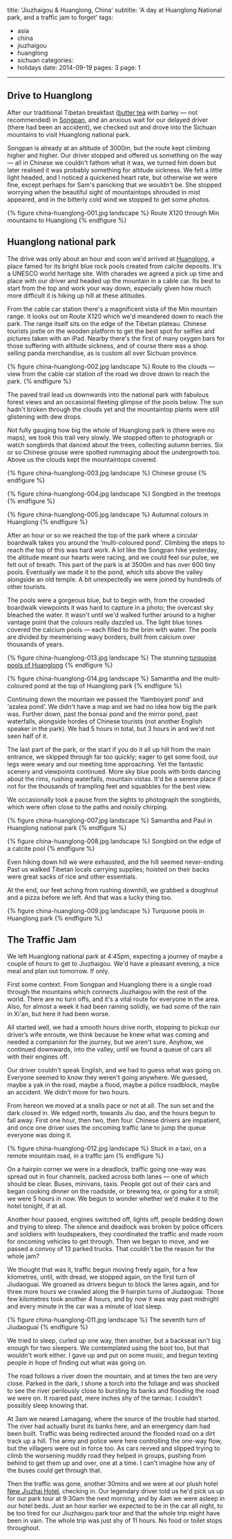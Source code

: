 title: 'Jiuzhaigou & Huanglong, China'
subtitle: 'A day at Huanglong National park, and a traffic jam to forget'
tags:
  - asia
  - china
  - jiuzhaigou
  - huanglong
  - sichuan
categories:
  - holidays
date: 2014-09-19
pages: 3
page: 1
---

## Drive to Huanglong

After our traditional Tibetan breakfast ([butter tea](http://en.wikipedia.org/wiki/Butter_tea) with barley — not recommended) in [Songpan](/2014/09/songpan-china/), and an anxious wait for our delayed driver (there had been an accident), we checked out and drove into the Sichuan mountains to visit Huanglong national park.

Songpan is already at an altitude of 3000m, but the route kept climbing higher and higher. Our driver stopped and offered us something on the way — all in Chinese we couldn't fathom what it was, we turned him down but later realised it was probably something for altitude sickness. We felt a little light headed, and I noticed a quickened heart rate, but otherwise we were fine, except perhaps for Sam's panicking that we wouldn't be. She stopped worrying when the beautiful sight of mountaintops shrouded in mist appeared, and in the bitterly cold wind we stopped to get some photos.

{% figure china-huanglong-001.jpg landscape %}
Route X120 through Min mountains to Huanglong
{% endfigure %}

## Huanglong national park

The drive was only about an hour and soon we'd arrived at [Huanglong](http://en.wikipedia.org/wiki/Huanglong,_Sichuan), a place famed for its bright blue rock pools created from calcite deposits. It's a UNESCO world heritage site. With charades we agreed a pick up time and place with our driver and headed up the mountain in a cable car. Its best to start from the top and work your way down, especially given how much more difficult it is hiking up hill at these altitudes.

From the cable car station there's a magnificent vista of the Min mountain range. It looks out on Route X120 which we'd meandered down to reach the park. The range itself sits on the edge of the Tibetan plateau. Chinese tourists jostle on the wooden platform to get the best spot for selfies and pictures taken with an iPad. Nearby there's the first of many oxygen bars for those suffering with altitude sickness, and of course there was a shop selling panda merchandise, as is custom all over Sichuan province.

{% figure china-huanglong-002.jpg landscape %}
Route to the clouds — view from the cable car station of the road we drove down to reach the park.
{% endfigure %}

The paved trail lead us downwards into the national park with fabulous forest views and an occasional fleeting glimpse of the pools below. The sun hadn't broken through the clouds yet and the mountaintop plants were still glistening with dew drops.

Not fully gauging how big the whole of Huanglong park is (there were no maps), we took this trail very slowly. We stopped often to photograph or watch songbirds that danced about the trees, collecting autumn berries. Six or so Chinese grouse were spotted rummaging about the undergrowth too. Above us the clouds kept the mountaintops covered.

{% figure china-huanglong-003.jpg landscape %}
Chinese grouse
{% endfigure %}

{% figure china-huanglong-004.jpg landscape %}
Songbird in the treetops
{% endfigure %}

{% figure china-huanglong-005.jpg landscape %}
Autumnal colours in Huanglong
{% endfigure %}

After an hour or so we reached the top of the park where a circular boardwalk takes you around the ‘multi-coloured pond’. Climbing the steps to reach the top of this was hard work. A lot like the Songpan hike yesterday, the altitude meant our hearts were racing, and we could feel our pulse, we felt out of breath. This part of the park is at 3500m and has over 600 tiny pools. Eventually we made it to the pond, which sits above the valley alongside an old temple. A bit unexpectedly we were joined by hundreds of other tourists.

The pools were a gorgeous blue, but to begin with, from the crowded boardwalk viewpoints it was hard to capture in a photo; the overcast sky bleached the water. It wasn't until we'd walked further around to a higher vantage point that the colours really dazzled us. The light blue tones covered the calcium pools — each filled to the brim with water. The pools are divided by mesmerising wavy borders, built from calcium over thousands of years.

{% figure china-huanglong-013.jpg landscape %}
The stunning [turquoise pools of Huanglong](https://500px.com/photo/87465515/pools-of-huanglong-by-paul-hayes)
{% endfigure %}

{% figure china-huanglong-014.jpg landscape %}
Samantha and the multi-coloured pond at the top of Huanglong park
{% endfigure %}

Continuing down the mountain we passed the ‘flamboyant pond’ and ‘azalea pond’. We didn't have a map and we had no idea how big the park was. Further down, past the bonsai pond and the mirror pond, past waterfalls, alongside hordes of Chinese tourists (not another English speaker in the park). We had 5 hours in total, but 3 hours in and we'd not seen half of it.

The last part of the park, or the start if you do it all up hill from the main entrance, we skipped through far too quickly; eager to get some food, our legs were weary and our meeting time approaching. Yet the fantastic scenery and viewpoints continued. More sky blue pools with birds dancing about the rims, rushing waterfalls, mountain vistas. It'd be a serene place if not for the thousands of trampling feet and squabbles for the best view.

We occasionally took a pause from the sights to photograph the songbirds, which were often close to the paths and noisily chirping.

{% figure china-huanglong-007.jpg landscape %}
Samantha and Paul in Huanglong national park
{% endfigure %}

{% figure china-huanglong-008.jpg landscape %}
Songbird on the edge of a calcite pool
{% endfigure %}

Even hiking down hill we were exhausted, and the hill seemed never-ending. Past us walked Tibetan locals carrying supplies; hoisted on their backs were great sacks of rice and other essentials.

At the end, our feet aching from rushing downhill, we grabbed a doughnut and a pizza before we left. And that was a lucky thing too.

{% figure china-huanglong-009.jpg landscape %}
Turquoise pools in Huanglong park
{% endfigure %}

## The Traffic Jam

We left Huanglong national park at 4:45pm, expecting a journey of maybe a couple of hours to get to Jiuzhaigou. We'd have a pleasant evening, a nice meal and plan out tomorrow. If only.

First some context. From Songpan and Huanglong there is a single road through the mountains which connects Jiuzhaigou with the rest of the world. There are no turn offs, and it's a vital route for everyone in the area. Also, for almost a week it had been raining solidly, we had some of the rain in Xi'an, but here it had been worse.

All started well, we had a smooth hours drive north, stopping to pickup our driver’s wife enroute, we think because he knew what was coming and needed a companion for the journey, but we aren't sure. Anyhow, we continued downwards, into the valley, until we found a queue of cars all with their engines off.

Our driver couldn't speak English, and we had to guess what was going on. Everyone seemed to know they weren't going anywhere. We guessed, maybe a yak in the road, maybe a flood, maybe a police roadblock, maybe an accident. We didn't move for two hours.

From hereon we moved at a snails pace or not at all. The sun set and the dark closed in. We edged north, towards Jiu dao, and the hours begun to fall away. First one hour, then two, then four. Chinese drivers are impatient, and once one driver uses the oncoming traffic lane to jump the queue everyone was doing it.

{% figure china-huanglong-012.jpg landscape %}
Stuck in a taxi, on a remote mountain road, in a traffic jam
{% endfigure %}

On a hairpin corner we were in a deadlock, traffic going one-way was spread out in four channels, packed across both lanes — one of which should be clear. Buses, minivans, taxis. People got out of their cars and began cooking dinner on the roadside, or brewing tea, or going for a stroll; we were 5 hours in now. We begun to wonder whether we'd make it to the hotel tonight, if at all.

Another hour passed, engines switched off, lights off, people bedding down and trying to sleep. The silence and deadlock was broken by police officers and soldiers with loudspeakers, they coordinated the traffic and made room for oncoming vehicles to get through. Then we began to move, and we passed a convoy of 13 parked trucks. That couldn't be the reason for the whole jam?

We thought that was it, traffic begun moving freely again, for a few kilometres, until, with dread, we stopped again, on the first turn of Jiudaoguai. We groaned as drivers begun to block the lanes again, and for three more hours we crawled along the 9 hairpin turns of Jiudaoguai. Those few kilometres took another 4 hours, and by now it was way past midnight and every minute in the car was a minute of lost sleep.

{% figure china-huanglong-011.jpg landscape %}
The seventh turn of Jiudaoguai
{% endfigure %}

We tried to sleep, curled up one way, then another, but a backseat isn't big enough for two sleepers. We contemplated using the boot too, but that wouldn't work either. I gave up and put on some music, and begun texting people in hope of finding out what was going on.

The road follows a river down the mountain, and at times the two are very close. Parked in the dark, I shone a torch into the foliage and was shocked to see the river perilously close to bursting its banks and flooding the road we were on. It roared past, mere inches shy of the tarmac. I couldn't possibly sleep knowing that.

At 3am we neared Lamagang, where the source of the trouble had started. The river had actually burst its banks here, and an emergency dam had been built. Traffic was being redirected around the flooded road on a dirt track up a hill. The army and police were here controlling the one-way flow, but the villagers were out in force too. As cars revved and slipped trying to climb the worsening muddy road they helped in groups, pushing from behind to get them up and over, one at a time. I can't imagine how any of the buses could get through that.

Then the traffic was gone, another 30mins and we were at our plush hotel [New Jiuzhai Hotel](http://www.tripadvisor.co.uk/Hotel_Review-g303770-d505753-Reviews-New_Jiu_Zhai_Hotel-Jiuzhaigou_County_Sichuan.html), checking in. Our legendary driver told us he'd pick us up for our park tour at 9:30am the next morning, and by 4am we were asleep in our hotel beds. Just an hour earlier we expected to be in the car all night, to be too tired for our Jiuzhaigou park tour and that the whole trip might have been in vain. The whole trip was just shy of 11 hours. No food or toilet stops throughout.
